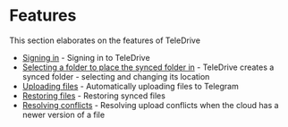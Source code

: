 # Features

This section elaborates on the features of TeleDrive

- [Signing in](signingIn) - Signing in to TeleDrive
- [Selecting a folder to place the synced folder in](syncedDir) - TeleDrive creates a synced folder - selecting and changing its location
- [Uploading files](uploadingFiles) - Automatically uploading files to Telegram
- [Restoring files](restoringFiles) - Restoring synced files
- [Resolving conflicts](restoringFiles) - Resolving upload conflicts when the cloud has a newer version of a file
